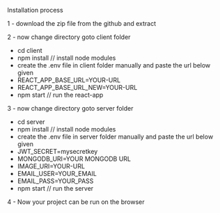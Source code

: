 Installation process

1 - download the zip file from the github and extract

2 - now change directory goto client folder
  - cd client  
  - npm install  // install node modules
  - create the .env file in client folder manually and paste the url below given
  - REACT_APP_BASE_URL=YOUR-URL
  - REACT_APP_BASE_URL_NEW=YOUR-URL
  - npm start  // run the react-app

3 - now change directory goto server folder
  - cd server  
  - npm install  // install node modules
  - create the .env file in server folder manually and paste the url below given
  - JWT_SECRET=mysecretkey
  - MONGODB_URI=YOUR MONGODB URL
  - IMAGE_URI=YOUR-URL
  - EMAIL_USER=YOUR_EMAIL
  - EMAIL_PASS=YOUR_PASS
  - npm start  // run the server

4 - Now your project can be run on the browser
    
